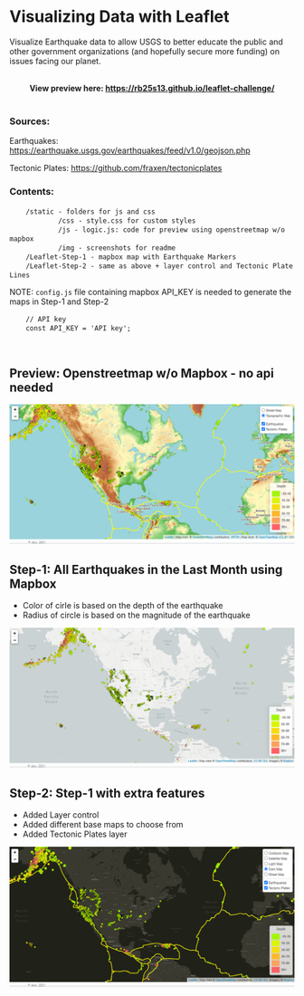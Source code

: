 # Visualizing Data with Leaflet

Visualize Earthquake data to allow USGS to better educate the public and other government organizations (and hopefully secure more funding) on issues facing our planet.
<br /><br />
<b><center>View preview here: <a target="_blank" href="https://rb25s13.github.io/leaflet-challenge/">https://rb25s13.github.io/leaflet-challenge/</a></center></b><br />
### Sources:
Earthquakes: <a target="_blank" href="https://earthquake.usgs.gov/earthquakes/feed/v1.0/geojson.php">https://earthquake.usgs.gov/earthquakes/feed/v1.0/geojson.php</a>

Tectonic Plates: <a target="_blank" href="https://github.com/fraxen/tectonicplates">https://github.com/fraxen/tectonicplates</a>


### Contents:

        /static - folders for js and css
                /css - style.css for custom styles
                /js - logic.js: code for preview using openstreetmap w/o mapbox
                /img - screenshots for readme
        /Leaflet-Step-1 - mapbox map with Earthquake Markers
        /Leaflet-Step-2 - same as above + layer control and Tectonic Plate Lines

NOTE: `config.js` file containing mapbox API_KEY is needed to generate the maps in Step-1 and Step-2

        // API key
        const API_KEY = 'API key';

<br />

## Preview: Openstreetmap w/o Mapbox - no api needed
<img src="./static/img/screenshot.png" />

## Step-1: All Earthquakes in the Last Month using Mapbox
- Color of cirle is based on the depth of the earthquake
- Radius of circle is based on the magnitude of the earthquake

<img src="./static/img/Step-1.png" />

## Step-2: Step-1 with extra features
- Added Layer control
- Added different base maps to choose from
- Added Tectonic Plates layer

<img src="./static/img/Step-2.png" />

